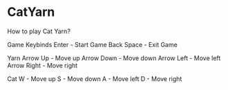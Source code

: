 # CatYarn
How to play Cat Yarn?

Game Keybinds
Enter - Start Game
Back Space - Exit Game

Yarn
Arrow Up - Move up
Arrow Down - Move down
Arrow Left - Move left
Arrow Right - Move right

Cat
W - Move up
S - Move down
A - Move left
D - Move right
